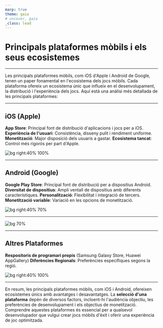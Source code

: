 ```yaml
---
marp: true
theme: gaia
# uncover, gaia
_class: lead
---
```


<!-- _class: invert -->

# Principals plataformes mòbils i els seus ecosistemes

---

Les principals plataformes mòbils, com iOS d'Apple i Android de Google, tenen un paper fonamental en l'ecosistema dels jocs mòbils. Cada plataforma ofereix un ecosistema únic que influeix en el desenvolupament, la distribució i l'experiència dels jocs. Aquí està una anàlisi més detallada de les principals plataformes:

---


## iOS (Apple)

**App Store**: Principal font de distribució d'aplicacions i jocs per a iOS.
**Experiència de l'usuari**: Consistència, disseny pulit i rendiment uniforme.
**Monetització**: Major disposició dels usuaris a gastar.
**Ecosistema tancat**: Control més rigorós per part d'Apple.

![bg right:40% 100%](https://www.apple.com/newsroom/images/product/os/ios/standard/Apple_ios14-app-library-screen_06222020_inline.jpg.large.jpg)

---

## Android (Google)

**Google Play Store**: Principal font de distribució per a dispositius Android.
**Diversitat de dispositius**: Ampli ventall de dispositius amb diferents característiques.
**Personalització**: Flexibilitat i integració de tercers.
**Monetització variable**: Variació en les opcions de monetització.

![bg right:40% 70%](https://www.android.com/static/2016/img/devices/phones/pixel-2/front-black-white-xl_1x.png)

---

![bg 70%](https://www.bankmycell.com/blog/wp-content/uploads/2022/01/S21-3-Android-vs.-iPhone-Market-Share-Yearly.png)

---
## Altres Plataformes

**Respositoris de programari propis** (Samsung Galaxy Store, Huawei AppGallery)
**Diferències Regionals**: Preferències específiques segons la regió.

![bg right:40% 100%](https://images.samsung.com/is/image/samsung/assets/es/apps/galaxy-store/201019-galaxy-store-section-06-1-mo.jpg?$FB_TYPE_B_JPG$)

---

En resum, les principals plataformes mòbils, com iOS i Android, ofereixen ecosistemes únics amb avantatges i desavantatges. La **selecció d'una plataforma** depèn de diversos factors, incloent-hi l'audiència objectiu, les preferències de desenvolupament i els objectius de monetització. Comprendre aquestes plataformes és essencial per a qualsevol desenvolupador que vulgui crear jocs mòbils d'èxit i oferir una experiència de joc optimitzada.

